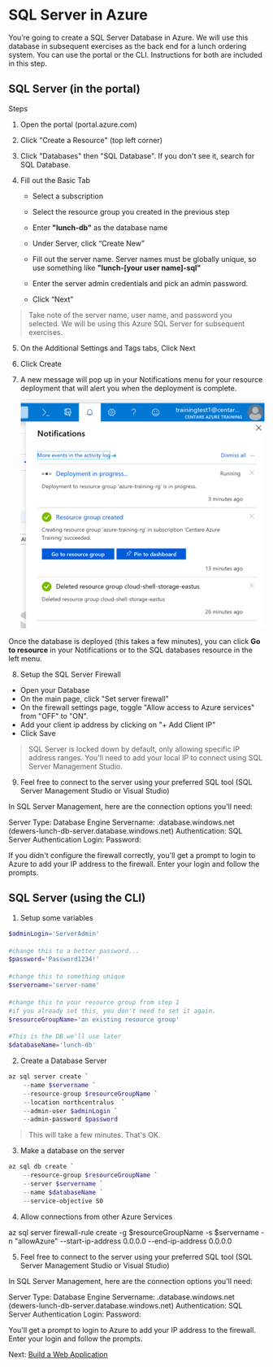 # SQL Server in Azure


You’re going to create a SQL Server Database in Azure. We will use this database in subsequent exercises as the back end for a lunch ordering system. You can use the portal or the CLI. Instructions for both are included in this step.

## SQL Server (in the portal)

Steps

1. Open the portal (portal.azure.com)

2. Click "Create a Resource" (top left corner)

3. Click "Databases" then "SQL Database". If you don't see it, search for SQL Database.

4. Fill out the Basic Tab

	- Select a subscription
	- Select the resource group you created in the previous step
	- Enter **"lunch-db"** as the database name
	- Under Server, click “Create New”
	- Fill out the server name. Server names must be globally unique, so use something like **"lunch-[your user name]-sql"**
	- Enter the server admin credentials and pick an admin password.

	- Click “Next”

> Take note of the server name, user name, and password you selected. We will be using this Azure SQL Server for subsequent exercises.

5. On the Additional Settings and Tags tabs, Click Next

6. Click Create

7. A new message will pop up in your Notifications menu for your resource deployment that will alert you when the deployment is complete.

	![Notifications](images/notifications-deployment-in-progress.png)

Once the database is deployed (this takes a few minutes), you can click **Go to resource** in your Notifications or to the SQL databases resource in the left menu.

8. Setup the SQL Server Firewall
* Open your Database
* On the main page, click "Set server firewall" 
* On the firewall settings page, toggle "Allow access to Azure services" from "OFF" to "ON". 
* Add your client ip address by clicking on "+ Add Client IP"
* Click Save

> SQL Server is locked down by default, only allowing specific IP address ranges. You'll need to add your local IP to connect using SQL Server Management Studio.

9. Feel free to connect to the server using your preferred SQL tool (SQL Server Management Studio or Visual Studio)

In SQL Server Management, here are the connection options you'll need: 

Server Type: Database Engine
Servername: <your server name>.database.windows.net (dewers-lunch-db-server.database.windows.net)
Authentication: SQL Server Authentication
Login: <The username you made>
Password: <The password you made>

If you didn't configure the firewall correctly, you'll get a prompt to login to Azure to add your IP address to the firewall. Enter your login and follow the prompts.

## SQL Server (using the CLI)

1. Setup some variables

```PowerShell
$adminLogin='ServerAdmin'

#change this to a better password...
$password='Password1234!'

#change this to something unique
$servername='server-name'

#change this to your resource group from step 1
#if you already set this, you don't need to set it again.
$resourceGroupName='an existing resource group'

#This is the DB we'll use later
$databaseName='lunch-db'
```

2. Create a Database Server

```PowerShell
az sql server create `
	--name $servername `
	--resource-group $resourceGroupName `
	--location northcentralus  `
	--admin-user $adminLogin `
	--admin-password $password
```

> This will take a few minutes. That's OK.

3. Make a database on the server

```PowerShell
az sql db create `
	--resource-group $resourceGroupName `
	--server $servername `
	--name $databaseName `
	--service-objective S0
```

4. Allow connections from other Azure Services

az sql server firewall-rule create -g $resourceGroupName -s $servername -n "allowAzure" --start-ip-address 0.0.0.0 --end-ip-address 0.0.0.0


5. Feel free to connect to the server using your preferred SQL tool (SQL Server Management Studio or Visual Studio)

In SQL Server Management, here are the connection options you'll need: 

Server Type: Database Engine
Servername: <your server name>.database.windows.net (dewers-lunch-db-server.database.windows.net)
Authentication: SQL Server Authentication
Login: <The username you made>
Password: <The password you made>

You'll get a prompt to login to Azure to add your IP address to the firewall. Enter your login and follow the prompts.

Next: [Build a Web Application](04-web-apps.md)